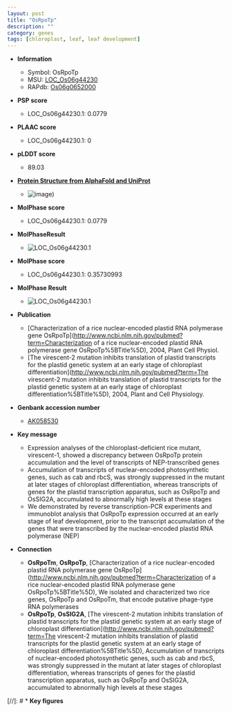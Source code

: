 ```yaml
---
layout: post
title: "OsRpoTp"
description: ""
category: genes
tags: [chloroplast, leaf, leaf development]
---
```


* **Information**  
    + Symbol: OsRpoTp  
    + MSU: [LOC_Os06g44230](http://rice.plantbiology.msu.edu/cgi-bin/ORF_infopage.cgi?orf=LOC_Os06g44230)  
    + RAPdb: [Os06g0652000](http://rapdb.dna.affrc.go.jp/viewer/gbrowse_details/irgsp1?name=Os06g0652000)  

* **PSP score**  
    + LOC_Os06g44230.1: 0.0779 

* **PLAAC score**  
    + LOC_Os06g44230.1: 0 

* **pLDDT score**
    + 89.03

* **[Protein Structure from AlphaFold and UniProt](https://www.uniprot.org/uniprotkb/Q67UP6/entry#structure)**
    + ![image](https://ricepsp.github.io/images/Q6/AF-Q67UP6-F1.png))

* **MolPhase score**
    + LOC_Os06g44230.1: 0.0779

* **MolPhaseResult**
    + ![LOC_Os06g44230.1](https://ricepsp.github.io/pictures/LOC_Os06g/LOC_Os06g44230.1.png)

* **MolPhase score**
    + LOC_Os06g44230.1: 0.35730993

* **MolPhase Result**
    + ![LOC_Os06g44230.1](https://304243504.github.io/Pictures/LOC_Os06g/LOC_Os06g44230.1.png)

* **Publication**  
    + [Characterization of a rice nuclear-encoded plastid RNA polymerase gene OsRpoTp](http://www.ncbi.nlm.nih.gov/pubmed?term=Characterization of a rice nuclear-encoded plastid RNA polymerase gene OsRpoTp%5BTitle%5D), 2004, Plant Cell Physiol.
    + [The virescent-2 mutation inhibits translation of plastid transcripts for the plastid genetic system at an early stage of chloroplast differentiation](http://www.ncbi.nlm.nih.gov/pubmed?term=The virescent-2 mutation inhibits translation of plastid transcripts for the plastid genetic system at an early stage of chloroplast differentiation%5BTitle%5D), 2004, Plant and Cell Physiology.

* **Genbank accession number**  
    + [AK058530](http://www.ncbi.nlm.nih.gov/nuccore/AK058530)

* **Key message**  
    + Expression analyses of the chloroplast-deficient rice mutant, virescent-1, showed a discrepancy between OsRpoTp protein accumulation and the level of transcripts of NEP-transcribed genes
    + Accumulation of transcripts of nuclear-encoded photosynthetic genes, such as cab and rbcS, was strongly suppressed in the mutant at later stages of chloroplast differentiation, whereas transcripts of genes for the plastid transcription apparatus, such as OsRpoTp and OsSIG2A, accumulated to abnormally high levels at these stages
    + We demonstrated by reverse transcription-PCR experiments and immunoblot analysis that OsRpoTp expression occurred at an early stage of leaf development, prior to the transcript accumulation of the genes that were transcribed by the nuclear-encoded plastid RNA polymerase (NEP)

* **Connection**  
    + __OsRpoTm__, __OsRpoTp__, [Characterization of a rice nuclear-encoded plastid RNA polymerase gene OsRpoTp](http://www.ncbi.nlm.nih.gov/pubmed?term=Characterization of a rice nuclear-encoded plastid RNA polymerase gene OsRpoTp%5BTitle%5D), We isolated and characterized two rice genes, OsRpoTp and OsRpoTm, that encode putative phage-type RNA polymerases
    + __OsRpoTp__, __OsSIG2A__, [The virescent-2 mutation inhibits translation of plastid transcripts for the plastid genetic system at an early stage of chloroplast differentiation](http://www.ncbi.nlm.nih.gov/pubmed?term=The virescent-2 mutation inhibits translation of plastid transcripts for the plastid genetic system at an early stage of chloroplast differentiation%5BTitle%5D), Accumulation of transcripts of nuclear-encoded photosynthetic genes, such as cab and rbcS, was strongly suppressed in the mutant at later stages of chloroplast differentiation, whereas transcripts of genes for the plastid transcription apparatus, such as OsRpoTp and OsSIG2A, accumulated to abnormally high levels at these stages

[//]: # * **Key figures**  


